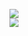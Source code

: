 [![](https://img.shields.io/badge/Made%20With-Github%20Spray-lightgrey.svg?style=for-the-badge&logo=github)](https://github.com/Annihil/github-spray#10976)  
[![](https://i.imgur.com/2DrTn0Z.gif)](https://github.com/Annihil/github-spray)